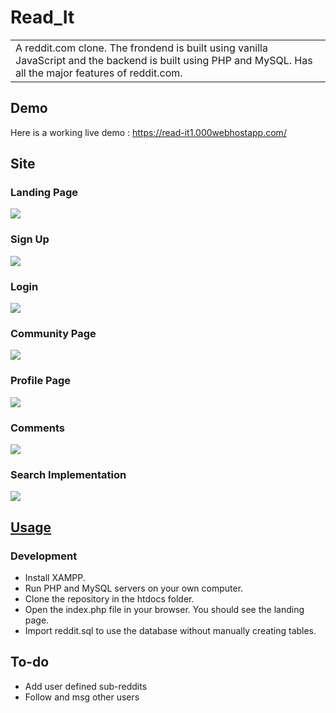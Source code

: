 # Read_It
<table>
<tr>
<td>
  A reddit.com clone. The frondend is built using vanilla JavaScript and the backend is built using PHP and MySQL. Has all the major features of reddit.com.

</td>
</tr>
</table>


## Demo
Here is a working live demo :  https://read-it1.000webhostapp.com/

## Site

### Landing Page

![](https://i.imgur.com/lUzQxDM.jpg)

### Sign Up
![](https://i.imgur.com/WbRhu2m.jpg)

### Login
![](https://i.imgur.com/yl5yyHX.jpg)

### Community Page
![](https://i.imgur.com/ndUUhAM.jpg)

### Profile Page
![](https://i.imgur.com/zqIQDhf.jpg)

### Comments
![](https://i.imgur.com/iTJ8gEU.jpg)

### Search Implementation
![](https://i.imgur.com/lZPPx5V.jpg)

## [Usage](https://read-it1.000webhostapp.com/) 

### Development
- Install XAMPP.
- Run PHP and MySQL servers on your own computer.
- Clone the repository in the htdocs folder.
- Open the index.php file in your browser. You should see the landing page. 
- Import reddit.sql to use the database without manually creating tables.


## To-do
- Add user defined sub-reddits
- Follow and msg other users